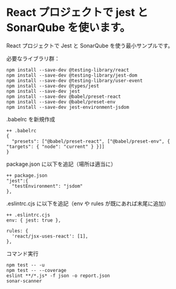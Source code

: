 # React プロジェクトで jest と SonarQube を使います。

React プロジェクトで Jest と SonarQube を使う最小サンプルです。

必要なライブラリ群：

```
npm install --save-dev @testing-library/react
npm install --save-dev @testing-library/jest-dom
npm install --save-dev @testing-library/user-event
npm install --save-dev @types/jest
npm install --save-dev jest
npm install --save-dev @babel/preset-react
npm install --save-dev @babel/preset-env
npm install --save-dev jest-environment-jsdom
```

.babelrc を新規作成

```
++ .babelrc
{
  "presets": ["@babel/preset-react", ["@babel/preset-env", { "targets": { "node": "current" } }]]
}
```

package.json に以下を追記（場所は適当に）

```
++ package.json
"jest":{
  "testEnvironment": "jsdom"
},
```

.eslintrc.cjs に以下を追記（env や rules が既にあれば末尾に追加）

```
++ .eslintrc.cjs
env: { jest: true },

rules: {
  'react/jsx-uses-react': [1],
},
```

コマンド実行

```
npm test -- -u
npm test -- --coverage
eslint **/*.js* -f json -o report.json
sonar-scanner
```
